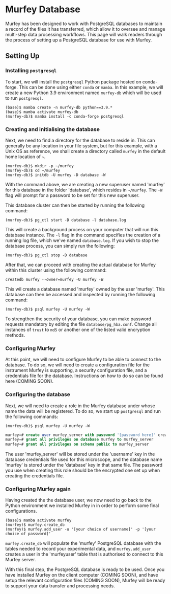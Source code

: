 # Murfey Database

Murfey has been designed to work with PostgreSQL databases to maintain a record of the files it has transferred, which allow it to oversee and manage multi-step data processing workflows. This page will walk readers through the process of setting up a PostgreSQL database for use with Murfey.

## Setting Up

### Installing `postgresql`

To start, we will install the `postgresql` Python package hosted on conda-forge. This can be done using either `conda` or `mamba`. In this example, we will create a new Python 3.9 environment named `murfey-db` which will be used to run `postgresql`.

```text
(base)$ mamba create -n murfey-db python==3.9.*
(base)$ mamba activate murfey-db
(murfey-db)$ mamba install -c conda-forge postgresql
```

### Creating and initialising the database

Next, we need to find a directory for the database to reside in. This can generally be any location in your file system, but for this example, with a Unix OS as reference, we shall create a directory called `murfey` in the default home location of `~`.

```text
(murfey-db)$ mkdir -p ~/murfey
(murfey-db)$ cd ~/murfey
(murfey-db)$ initdb -U murfey -D database -W
```

With the command above, we are creating a new superuser named 'murfey' for this database in the folder 'database', which resides in `~/murfey`. The `-W` flag will prompt for a password to be set for this new superuser.

This database cluster can then be started by running the following command:

```text
(murfey-db)$ pg_ctl start -D database -l database.log
```

This will create a background process on your computer that will run this database instance. The `-l` flag in the command specifies the creation of a running log file, which we've named `database.log`. If you wish to stop the database process, you can simply run the following:

```text
(murfey-db)$ pg_ctl stop -D database
```

After that, we can proceed with creating the actual database for Murfey within this cluster using the following command:

```text
createdb murfey --owner=murfey -U murfey -W
```

This wil create a database named 'murfey' owned by the user 'murfey'. This database can then be accessed and inspected by running the following command:

```text
(murfey-db)$ psql murfey -U murfey -W
```

To strengthen the security of your database, you can make password requests mandatory by editing the file `database/pg_hba.conf`. Change all instances of `trust` to `md5` or another one of the listed valid encryption methods.

### Configuring Murfey

At this point, we will need to configure Murfey to be able to connect to the database. To do so, we will need to create a configuration file for the instrument Murfey is supporting, a security configuration file, and a credentials file for the database. Instructions on how to do so can be found here (COMING SOON).

### Configuring the database

Next, we will need to create a role in the Murfey database under whose name the data will be registered. To do so, we start up `postgresql` and run the following commands:

```text
(murfey-db)$ psql murfey -U murfey -W
```

```sql
murfey=# create user murfey_server with password '[password here]' createdb;
murfey=# grant all privileges on database murfey to murfey_server
murfey=# grant all privileges on schema public to murfey_server
```

The user 'murfey_server' will be stored under the 'username' key in the database credentials file used for this microscope, and the database name 'murfey' is stored under the 'database' key in that same file. The password you use when creating this role should be the encrypted one set up when creating the credentials file.

### Configuring Murfey again

Having created the the database user, we now need to go back to the Python environment we installed Murfey in in order to perform some final configurations.

```text
(base)$ mamba activate murfey
(murfey)$ murfey.create_db
(murfey)$ murfey.add_user -u '[your choice of username]' -p '[your choice of password]'
```

`murfey.create_db` will populate the 'murfey' PostgreSQL database with the tables needed to record your experimental data, and `murfey.add_user` creates a user in the 'murfeyuser' table that is authorised to connect to this Murfey server.

With this final step, the PostgreSQL database is ready to be used. Once you have installed Murfey on the client computer (COMING SOON), and have setup the relevant configuration files (COMING SOON), Murfey will be ready to support your data transfer and processing needs.
